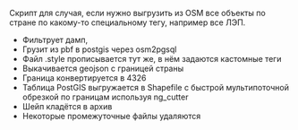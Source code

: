 Скрипт для случая, если нужно выгрузить из OSM все объекты по стране по какому-то специальному тегу, например все ЛЭП.

* Фильтрует дамп, 
* Грузит из pbf в postgis через osm2pgsql
* Файл .style прописывается тут же, в нём задаются кастомные теги
* Выкачивается geojson с границей страны
* Граница конвертируется в 4326
* Таблица PostGIS выгружается в Shapefile с быстрой мультипоточной обрезкой по границам используя ng_cutter
* Шейп кладётся в архив
* Некоторые промежуточные файлы удаляются
